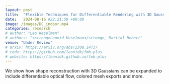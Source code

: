```yaml
---
layout: post
title:  "Flexible Techniques for Differentiable Rendering with 3D Gaussians"
date:   2024-08-16 #22:21:59 +00:00
image: /images/DC_indoor.mp4
categories: research
# author: "Leo Keselman"
# authors: "<strong>Leonid Keselman</strong>, Martial Hebert"
venue: "Under Review"
# arxiv: https://arxiv.org/abs/2308.14737
# code: https://github.com/leonidk/fmb-plus
# website: https://leonidk.github.io/fmb-plus
---
```

We show how shape reconstruction with 3D Gaussians can be expanded to include differentiable optical flow, colored mesh exports and more. 